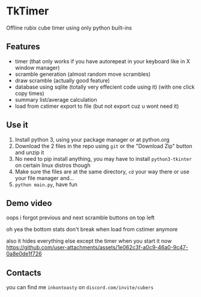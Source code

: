 # TkTimer
 Offline rubix cube timer using only python built-ins

## Features
- timer (that only works if you have autorepeat in your keyboard like in X window manager)
- scramble generation (almost random move scrambles)
- draw scramble (actually good feature)
- database using sqlite (totally very effecient code using it) (with one click copy times)
- summary list/average calculation
- load from cstimer export to file (but not export cuz u wont need it)

## Use it
1. Install python 3, using your package manager or at python.org
2. Download the 2 files in the repo using `git` or the "Download Zip" button and unzip it
3. No need to pip install anything, you may have to install `python3-tkinter` on certain linux distros though
4. Make sure the files are at the same directory, `cd` your way there or use your file manager and...
5. `python main.py`, have fun

## Demo video
oops i forgot previous and next scramble buttons on top left

oh yea the bottom stats don't break when load from cstimer anymore

also it hides everything else except the timer when you start it now
https://github.com/user-attachments/assets/1e062c3f-a0c9-46a0-9c47-0a8e0de1f726

## Contacts
you can find me `inkontoasty` on `discord.com/invite/cubers` 
